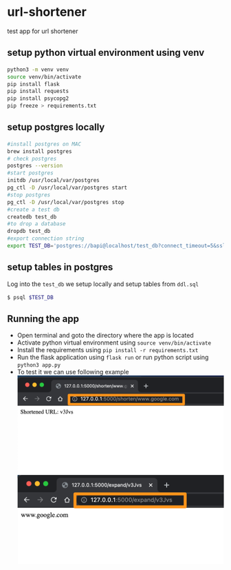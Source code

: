 # url-shortener
test app for url shortener


## setup python virtual environment using venv
```bash
python3 -m venv venv
source venv/bin/activate
pip install flask
pip install requests
pip install psycopg2
pip freeze > requirements.txt
```

## setup postgres locally
```bash
#install postgres on MAC
brew install postgres
# check postgres 
postgres --version
#start postgres
initdb /usr/local/var/postgres
pg_ctl -D /usr/local/var/postgres start
#stop postgres
pg_ctl -D /usr/local/var/postgres stop
#create a test db
createdb test_db
#to drop a database
dropdb test_db
#export connection string
export TEST_DB='postgres://bapi@localhost/test_db?connect_timeout=5&sslmode=disable'
```

## setup tables in postgres
Log into the `test_db` we setup locally and setup tables from `ddl.sql`
```bash
$ psql $TEST_DB
```

## Running the app
* Open terminal and goto the directory where the app is located
* Activate python virtual environment using `source venv/bin/activate`
* Install the requirements using `pip install -r requirements.txt`  
* Run the flask application using `flask run` or run python script using `python3 app.py`
* To test it we can use following example
![image](https://github.com/bapi24/url-shortener/blob/main/img/shorten.png)
![image](https://github.com/bapi24/url-shortener/blob/main/img/expand.png)



